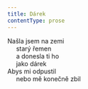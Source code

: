 ```yaml
---
title: Dárek
contentType: prose
---
```


Našla jsem na zemi  
     starý řemen  
     a donesla ti ho  
     jako dárek  
Abys mi odpustil  
     nebo mě konečně zbil
